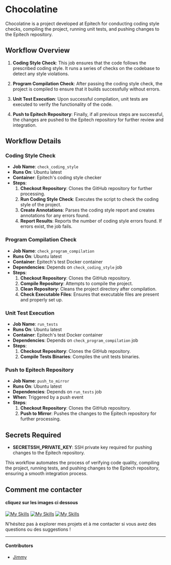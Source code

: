 # Chocolatine

Chocolatine is a project developed at Epitech for conducting coding style checks, compiling the project, running unit tests, and pushing changes to the Epitech repository.

## Workflow Overview

1. **Coding Style Check**: This job ensures that the code follows the prescribed coding style. It runs a series of checks on the codebase to detect any style violations.

2. **Program Compilation Check**: After passing the coding style check, the project is compiled to ensure that it builds successfully without errors.

3. **Unit Test Execution**: Upon successful compilation, unit tests are executed to verify the functionality of the code.

4. **Push to Epitech Repository**: Finally, if all previous steps are successful, the changes are pushed to the Epitech repository for further review and integration.

## Workflow Details

### Coding Style Check

- **Job Name**: `check_coding_style`
- **Runs On**: Ubuntu latest
- **Container**: Epitech's coding style checker
- **Steps**:
    1. **Checkout Repository**: Clones the GitHub repository for further processing.
    2. **Run Coding Style Check**: Executes the script to check the coding style of the project.
    3. **Create Annotations**: Parses the coding style report and creates annotations for any errors found.
    4. **Report Results**: Reports the number of coding style errors found. If errors exist, the job fails.

### Program Compilation Check

- **Job Name**: `check_program_compilation`
- **Runs On**: Ubuntu latest
- **Container**: Epitech's test Docker container
- **Dependencies**: Depends on `check_coding_style` job
- **Steps**:
    1. **Checkout Repository**: Clones the GitHub repository.
    2. **Compile Repository**: Attempts to compile the project.
    3. **Clean Repository**: Cleans the project directory after compilation.
    4. **Check Executable Files**: Ensures that executable files are present and properly set up.

### Unit Test Execution

- **Job Name**: `run_tests`
- **Runs On**: Ubuntu latest
- **Container**: Epitech's test Docker container
- **Dependencies**: Depends on `check_program_compilation` job
- **Steps**:
    1. **Checkout Repository**: Clones the GitHub repository.
    2. **Compile Tests Binaries**: Compiles the unit tests binaries.

### Push to Epitech Repository

- **Job Name**: `push_to_mirror`
- **Runs On**: Ubuntu latest
- **Dependencies**: Depends on `run_tests` job
- **When**: Triggered by a push event
- **Steps**:
    1. **Checkout Repository**: Clones the GitHub repository.
    2. **Push to Mirror**: Pushes the changes to the Epitech repository for further processing.

## Secrets Required

- **SECRETSSH_PRIVATE_KEY**: SSH private key required for pushing changes to the Epitech repository.

This workflow automates the process of verifying code quality, compiling the project, running tests, and pushing changes to the Epitech repository, ensuring a smooth integration process.

## Comment me contacter
#### cliquez sur les images ci dessous
[![My Skills](https://skillicons.dev/icons?i=linkedin)](https://www.linkedin.com/in/jimmy-ramsamyna%C3%AFck-9b2144288/)
[![My Skills](https://skillicons.dev/icons?i=gmail)](mailto:jimmyramsamynaick@gmail.com)
[![My Skills](https://skillicons.dev/icons?i=twitter)](https://twitter.com/blackangel9708)

N'hésitez pas à explorer mes projets et à me contacter si vous avez des questions ou des suggestions !

---
#### Contributors
- [Jimmy](https://github.com/JimmyRamsamynaick)